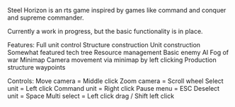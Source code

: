Steel Horizon is an rts game inspired by games like command and conquer and supreme commander.

Currently a work in progress, but the basic functionality is in place.

Features:
Full unit control
Structure construction
Unit construction
Somewhat featured tech tree
Resource management
Basic enemy AI
Fog of war
Minimap
Camera movement via minimap by left clicking
Production structure waypoints

Controls:
Move camera = Middle click
Zoom camera = Scroll wheel
Select unit = Left click
Command unit = Right click
Pause menu = ESC
Deselect unit = Space
Multi select = Left click drag / Shift left click
